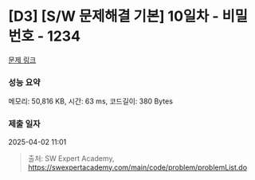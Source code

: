 # [D3] [S/W 문제해결 기본] 10일차 - 비밀번호 - 1234 

[문제 링크](https://swexpertacademy.com/main/code/problem/problemDetail.do?contestProbId=AV14_DEKAJcCFAYD) 

### 성능 요약

메모리: 50,816 KB, 시간: 63 ms, 코드길이: 380 Bytes

### 제출 일자

2025-04-02 11:01



> 출처: SW Expert Academy, https://swexpertacademy.com/main/code/problem/problemList.do